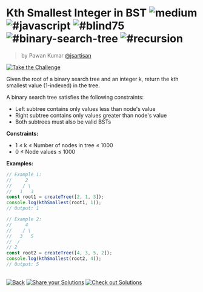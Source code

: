 <!--info-header-start--><h1>Kth Smallest Integer in BST <img src="https://img.shields.io/badge/-medium-d9901a" alt="medium"/> <img src="https://img.shields.io/badge/-%23javascript-999" alt="#javascript"/> <img src="https://img.shields.io/badge/-%23blind75-999" alt="#blind75"/> <img src="https://img.shields.io/badge/-%23binary--search--tree-999" alt="#binary-search-tree"/> <img src="https://img.shields.io/badge/-%23recursion-999" alt="#recursion"/></h1><blockquote><p>by Pawan Kumar <a href="https://github.com/jsartisan" target="_blank">@jsartisan</a></p></blockquote><p><a href="https://frontend-challenges.com/challenges/249-kth-smallest-integer-in-bst" target="_blank"><img src="https://img.shields.io/badge/-Take%20the%20Challenge-0d99ff?logo=javascript&logoColor=white" alt="Take the Challenge"/></a> </p><!--info-header-end-->

Given the root of a binary search tree and an integer k, return the kth smallest value (1-indexed) in the tree.

A binary search tree satisfies the following constraints:
- Left subtree contains only values less than node's value
- Right subtree contains only values greater than node's value
- Both subtrees must also be valid BSTs

**Constraints:**
- 1 ≤ k ≤ Number of nodes in tree ≤ 1000
- 0 ≤ Node values ≤ 1000

**Examples:**
```typescript
// Example 1:
//     2
//    / \
//   1   3
const root1 = createTree([2, 1, 3]);
console.log(kthSmallest(root1, 1));
// Output: 1

// Example 2:
//     4
//    / \
//   3   5
//  /
// 2
const root2 = createTree([4, 3, 5, 2]);
console.log(kthSmallest(root2, 4));
// Output: 5
```


<!--info-footer-start--><br><a href="../../README.md" target="_blank"><img src="https://img.shields.io/badge/-Back-grey" alt="Back"/></a> <a href="https://github.com/jsartisan/frontend-challenges/issues/new?template=answer.md&labels=answer,249,undefined&title=249%20-%20Kth%20Smallest%20Integer%20in%20BST%20-%20undefined&body=" target="_blank"><img src="https://img.shields.io/badge/-Share%20your%20Solutions-teal" alt="Share your Solutions"/></a> <a href="https://github.com/jsartisan/frontend-challenges/issues?q=label%3A249+label%3Aanswer+sort%3Areactions-%2B1-desc" target="_blank"><img src="https://img.shields.io/badge/-Check%20out%20Solutions-de5a77?logo=awesome-lists&logoColor=white" alt="Check out Solutions"/></a> <!--info-footer-end-->